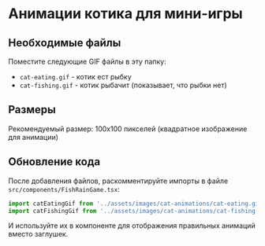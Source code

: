 # Анимации котика для мини-игры

## Необходимые файлы

Поместите следующие GIF файлы в эту папку:

- `cat-eating.gif` - котик ест рыбку
- `cat-fishing.gif` - котик рыбачит (показывает, что рыбки нет)

## Размеры

Рекомендуемый размер: 100x100 пикселей (квадратное изображение для анимации)

## Обновление кода

После добавления файлов, раскомментируйте импорты в файле `src/components/FishRainGame.tsx`:

```typescript
import catEatingGif from '../assets/images/cat-animations/cat-eating.gif';
import catFishingGif from '../assets/images/cat-animations/cat-fishing.gif';
```

И используйте их в компоненте для отображения правильных анимаций вместо заглушек.
